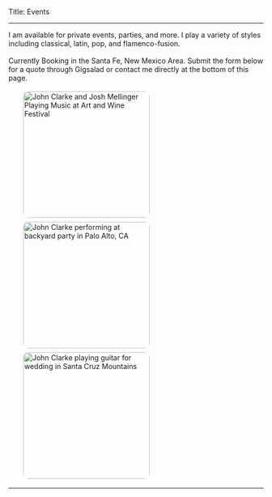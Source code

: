 Title: Events

---

I am available for private events, parties, and more.  I play a variety of styles including classical, latin, pop, and flamenco-fusion.  
<br> Currently Booking in the Santa Fe, New Mexico Area.  Submit the form below for a quote through Gigsalad or contact me directly at the bottom of this page.

<style>
    .photos {
        width: 90%; /* Or a fixed width like 500px */
        margin-left: auto;
        margin-right: auto;
        /* ... other flexbox properties ... */    }


   .photos img {
        margin: 4px;
        border-radius: 10px;
        max-width: 100%; /* or any suitable value */
        height: auto;

    }
</style>

<div class="photos">

<img src="{static}/images/art-and-wine-festival.jpg" width="250" alt="John Clarke and Josh Mellinger Playing Music at Art and Wine Festival" /><img src="{static}/images/backyard-party.jpeg" width="250" alt="John Clarke performing at backyard party in Palo Alto, CA" /><img src="{static}/images/wedding-guitar-1.jpg" width="250" alt="John Clarke playing guitar for wedding in Santa Cruz Mountains" /></div>

---


 <div align="center">
   <div id="gigsalad_quote_widget"></div>
 </div>

<script>var gscqForm;(function(d,t){var s=d.createElement(t),options={path:'230147',maxWidth:'60%'};s.src='https://www.gigsalad.com/js/quote_widget.min.js';s.onload=s.onreadystatechange=function(){var rs=this.readyState;if(rs)if(rs!='complete')if(rs!='loaded')return;try{gscqForm=new GsContactForm();gscqForm.initialize(options);gscqForm.display();}catch(e){}};var scr=d.getElementsByTagName(t)[0],par=scr.parentNode;par.insertBefore(s,scr);})(document,'script');</script>

